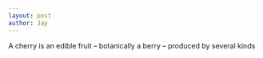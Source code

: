 ```yaml
---
layout: post
author: Jay
---
```

A cherry is an edible fruit – botanically a berry – produced by several kinds


